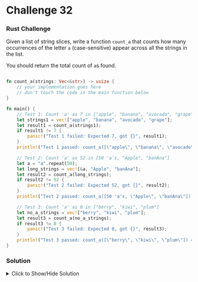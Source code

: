 # Challenge 32


### Rust Challenge

Given a list of string slices, write a function `count_a` that counts how many occurrences of the letter `a` (case-sensitive) appear across all the strings in the list.

You should return the total count of `a`s found.

```rust

fn count_a(strings: Vec<&str>) -> usize {
    // your implementation goes here
    // don't touch the code in the main function below
}

fn main() {
    // Test 1: Count 'a' as 7 in ["apple", "banana", "avocado", "grape"]
    let strings1 = vec!["apple", "banana", "avocado", "grape"];
    let result1 = count_a(strings1);
    if result1 != 7 {
        panic!("Test 1 failed: Expected 7, got {}", result1);
    }
    println!("Test 1 passed: count_a([\"apple\", \"banana\", \"avocado\", \"grape\"]) = {}", result1);

    // Test 2: Count 'a' as 52 in [50 'a's, "Apple", "banAna"]
    let a = "a".repeat(50);
    let long_strings = vec![&a, "Apple", "banAna"];
    let result2 = count_a(long_strings);
    if result2 != 52 {
        panic!("Test 2 failed: Expected 52, got {}", result2);
    }
    println!("Test 2 passed: count_a([50 'a's, \"Apple\", \"banAna\"]) = {}", result2);

    // Test 3: Count 'a' as 0 in ["berry", "kiwi", "plum"]
    let no_a_strings = vec!["berry", "kiwi", "plum"];
    let result3 = count_a(no_a_strings);
    if result3 != 0 {
        panic!("Test 3 failed: Expected 0, got {}", result3);
    }
    println!("Test 3 passed: count_a([\"berry\", \"kiwi\", \"plum\"]) = {}", result3);
}

```



### Solution

<details>
<summary>Click to Show/Hide Solution</summary>


```rust

fn count_a(strings: Vec<&str>) -> usize {
    strings.iter()
        .map(|s| s.chars().filter(|&c| c == 'a').count())
        .sum()
}

```

</details>
